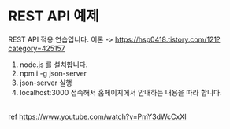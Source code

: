 # REST API 예제

REST API 적용 연습입니다. 이론 -> https://hsp0418.tistory.com/121?category=425157

1. node.js 를 설치합니다.
1. npm i -g json-server 
1. json-server 실행
1. localhost:3000 접속해서 홈페이지에서 안내하는 내용을 따라 합니다. 

<br>ref https://www.youtube.com/watch?v=PmY3dWcCxXI
